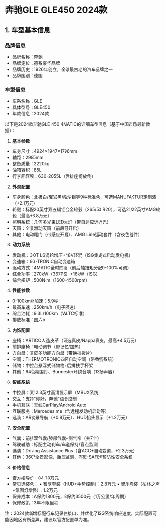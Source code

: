 
# 奔驰GLE GLE450 2024款
## 1. 车型基本信息
### 品牌信息
- 品牌名称：奔驰
- 品牌定位：德系豪华品牌
- 品牌历史：1926年创立，全球最古老的汽车品牌之一
- 品牌国别：德国

### 车型信息
- 车系名称：GLE
- 具体型号：GLE450
- 年款信息：2024款

以下是2024款奔驰GLE 450 4MATIC的详细车型信息（基于中国市场最新数据）：

1. **基本参数**
- 车身尺寸：4924×1947×1796mm
- 轴距：2995mm
- 整备质量：2220kg
- 油箱容积：85L
- 行李厢容积：630-2055L（后排座椅放倒）

2. **外观配置**
- 车身颜色：北极白/曜岩黑/皓沙银等9种标准色，可选MANUFAKTUR定制漆（+2.1万元）
- 轮毂：标配20英寸双五辐铝合金轮毂（265/50 R20），可选21/22英寸AMG轮毂（最高+3.8万元）
- 照明系统：几何多光束LED大灯（带自适应远近光）
- 天窗：全景滑动天窗（前段可开启）
- 其他：电动尾门（带感应开启）、AMG Line运动套件（含夜色组件）

3. **动力系统**
- 发动机：3.0T L6涡轮增压+48V轻混（ISG集成式启动发电机）
- 变速箱：9G-TRONIC自动变速箱
- 驱动方式：4MATIC全时四驱（前后轴扭矩分配0-100%可调）
- 综合功率：270kW（367PS）+16kW（ISG）
- 综合扭矩：500N·m（1600-4500rpm）

4. **性能参数**
- 0-100km/h加速：5.9秒
- 最高车速：250km/h（电子限速）
- 综合油耗：9.3L/100km（WLTC标准）
- 排放标准：国六b

5. **内饰配置**
- 座椅：ARTICO人造皮革（可选真皮/Nappa真皮，最高+4.5万元）
- 前排座椅：电动调节（带记忆/加热）
- 方向盘：真皮多功能方向盘（带换挡拨片）
- 空调：THERMOTRONIC四区自动空调（带香氛系统）
- 储物：中控台悬浮式储物格+后排扶手杯架
- 其他：64色氛围灯、Burmester环绕音响（13扬声器）

6. **智能系统**
- 中控屏：双12.3英寸高清显示屏（MBUX系统）
- 交互：支持"你好，奔驰"语音控制
- 手机互联：无线CarPlay/Android Auto
- 互联服务：Mercedes me（含远程发动机启动等）
- 选装：AR实景导航（+0.8万元）、HUD抬头显示（+1.2万元）

7. **安全配置**
- 气囊：前排双气囊/膝部气囊+侧气帘（共7个）
- 驾驶辅助：标配主动刹车/车道保持/盲点监测
- 选装：Driving Assistance Plus（含ACC+自动变道，+2.3万元）
- 其他：360°全景影像、胎压监测、PRE-SAFE®预防性安全系统

8. **价格信息**
- 官方指导价：84.38万元
- 常见选装包：
  • 智享套装（HUD+手势控制）：2.8万元
  • 智乐套装（柏林之声+氛围灯增强）：1.2万元
- 保养成本：A保约1800元，B保约3500元（1万公里/年周期）
- 保修政策：3年不限里程

注：2024款新增标配行车记录仪接口，并优化了ISG系统响应速度。实际配置可能因地区有所差异，建议以官方配置单为准。
